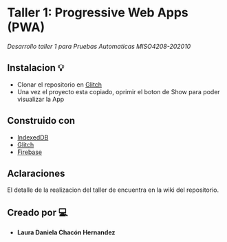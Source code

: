 
# Taller 1: Progressive Web Apps (PWA)
_Desarrollo taller 1 para Pruebas Automaticas MISO4208-202010_

## Instalacion 💡

* Clonar el repositorio en  [Glitch](https://glitch.com/)
* Una vez el proyecto esta copiado, oprimir el boton de Show para poder visualizar la App

## Construido con️

* [IndexedDB](https://developer.mozilla.org/es/docs/Web/API/IndexedDB_API)
* [Glitch](https://glitch.com/)
* [Firebase](https://firebase.google.com/?hl=es)

## Aclaraciones

El detalle de la realizacion del taller de encuentra en la wiki del repositorio.

## Creado por 💻 

* **Laura Daniela Chacón Hernandez**
